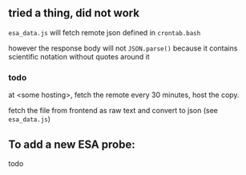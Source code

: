 ## tried a thing, did not work

`esa_data.js` will fetch remote json defined in `crontab.bash`

however the response body will not `JSON.parse()` because it contains scientific notation without quotes around it

### todo

at \<some hosting>, fetch the remote every 30 minutes, host the copy. 

fetch the file from frontend as raw text and convert to json (see `esa_data.js`)

## To add a new ESA probe:

todo
